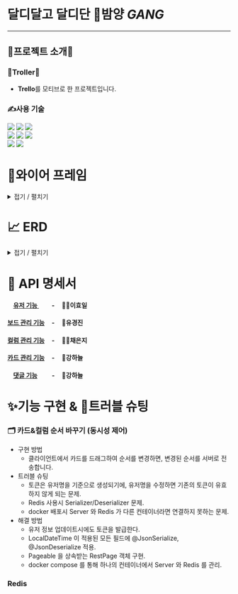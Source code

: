 # 달디달고 달디단 🌰밤양 ***GANG***

---
## 💜프로젝트 소개💜
### 🙏Troller🙏

- **Trello**를 모티브로 한 프로젝트입니다.

### ✍사용 기술
<img src="https://img.shields.io/badge/java-2F2625?style=for-the-badge&logo=buymeacoffee&logoColor=white">
<img src="https://img.shields.io/badge/Spring-6DB33F?style=for-the-badge&logo=spring&logoColor=white">
<img src="https://img.shields.io/badge/spring_security-6DB33F?style=for-the-badge&logo=springsecurity&logoColor=white">
<br>
<img src="https://img.shields.io/badge/MySQL-4479A1?style=for-the-badge&logo=mysql&logoColor=white">
<img src="https://img.shields.io/badge/gradle-02303A?style=for-the-badge&logo=gradle&logoColor=white">
<img src="https://img.shields.io/badge/Redis-DC382D?style=for-the-badge&logo=redis&logoColor=white">
<br>
<img src="https://img.shields.io/badge/AWS-232F3E?style=for-the-badge&logo=amazonaws&logoColor=white">
<img src="https://img.shields.io/badge/Docker-2496ED?style=for-the-badge&logo=docker&logoColor=white">


# 🌄와이어 프레임
<details>
<summary>접기 / 펼치기</summary>

<img src="https://www.notion.so/image/https%3A%2F%2Fprod-files-secure.s3.us-west-2.amazonaws.com%2F83c75a39-3aba-4ba4-a792-7aefe4b07895%2Fba8994b3-4616-43eb-ad53-351e2bd7f035%2FTrello.jpg?table=block&id=0f4abf42-e1d4-4d37-b7a3-250ea885a97d&spaceId=83c75a39-3aba-4ba4-a792-7aefe4b07895&width=2000&userId=a7e4938d-89f8-4619-931c-f356be2b04c6&cache=v2">
</details>


# 📈 ERD
<details>
<summary>접기 / 펼치기</summary>

<img src="https://file.notion.so/f/f/83c75a39-3aba-4ba4-a792-7aefe4b07895/f1f4f115-0940-4590-aded-cd0d49f53590/Untitled.png?id=a96439c0-fc5f-41d4-983a-2a3aa05b3035&table=block&spaceId=83c75a39-3aba-4ba4-a792-7aefe4b07895&expirationTimestamp=1711180800000&signature=HLYusbyRywTTSfj1rKb-OQ7Czi6HrPswblPeck6qlrY&downloadName=Untitled.png">
</details>

# 📝 API 명세서

#### ㅤ[유저 기능 ](docs/user.md)ㅤ ㅤ-ㅤ 👨‍🦰이효일
#### [보드 관리 기능](docs/board.md) ㅤ-ㅤ 🧒유경진
#### [컬럼 관리 기능](docs/column.md)ㅤ -ㅤ 👩‍🦰채은지
#### [카드 관리 기능](docs/card.md)ㅤ -ㅤ 👶강하늘
#### ㅤ[댓글 기능](docs/comment.md) ㅤㅤ -ㅤ 👶강하늘

# ✨기능 구현 & 🤬트러블 슈팅

### 🗂 카드&컬럼 순서 바꾸기 (동시성 제어)

- 구현 방법
  - 클라이언트에서 카드를 드래그하여 순서를 변경하면, 변경된 순서를 서버로 전송합니다.
- 트러블 슈팅
  - 토큰은 유저명을 기준으로 생성되기에, 유저명을 수정하면 기존의 토큰이 유효하지 않게 되는 문제.
  - Redis 사용시 Serializer/Deserializer 문제.
  - docker 배포시 Server 와 Redis 가 다른 컨테이너라면 연결하지 못하는 문제.
- 해결 방법
  - 유저 정보 업데이트시에도 토큰을 발급한다.
  - LocalDateTime 이 적용된 모든 필드에 @JsonSerialize, @JsonDeserialize 적용.
  - Pageable 을 상속받는 RestPage 객체 구현.
  - docker compose 를 통해 하나의 컨테이너에서 Server 와 Redis 를 관리.
                        
### 

### Redis




